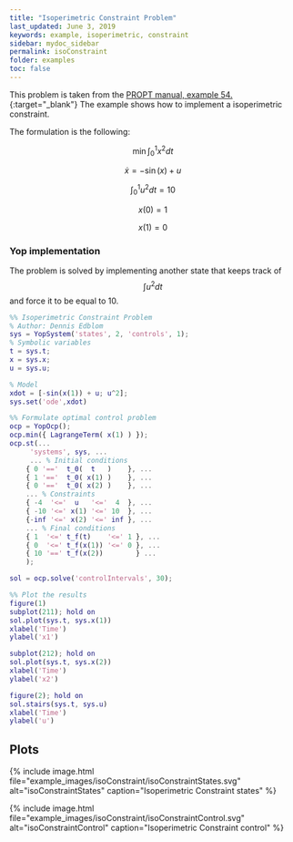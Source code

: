 ```yaml
---
title: "Isoperimetric Constraint Problem"
last_updated: June 3, 2019
keywords: example, isoperimetric, constraint
sidebar: mydoc_sidebar
permalink: isoConstraint
folder: examples
toc: false
---
```


This problem is taken from the [PROPT manual, example 54.](https://tomopt.com/docs/propt/tomlab_propt055.php){:target="_blank"}
The example shows how to implement a isoperimetric constraint.

The formulation is the following:

$$\min \int_0^1 x^2 dt$$

$$\dot{x} = -\sin(x) + u$$

$$\int_0^1 u^2 dt = 10$$

$$x(0) = 1$$

$$x(1) = 0$$

### Yop implementation
The problem is solved by implementing another state that keeps track of $$\int u^2 dt$$ and force it to be equal to 10.
```matlab
%% Isoperimetric Constraint Problem
% Author: Dennis Edblom
sys = YopSystem('states', 2, 'controls', 1);
% Symbolic variables
t = sys.t;
x = sys.x;
u = sys.u;

% Model
xdot = [-sin(x(1)) + u; u^2];
sys.set('ode',xdot)

%% Formulate optimal control problem
ocp = YopOcp();
ocp.min({ LagrangeTerm( x(1) ) });
ocp.st(...
     'systems', sys, ...
     ... % Initial conditions
    { 0 '=='  t_0(  t   )    }, ...
    { 1 '=='  t_0( x(1) )    }, ...
    { 0 '=='  t_0( x(2) )    }, ...
    ... % Constraints
    { -4  '<='  u   '<='  4  }, ...
    { -10 '<=' x(1) '<=' 10  }, ...
    {-inf '<=' x(2) '<=' inf }, ...
    ... % Final conditions
    { 1  '<=' t_f(t)    '<=' 1 }, ...
    { 0  '<=' t_f(x(1)) '<=' 0 }, ...
    { 10 '==' t_f(x(2))        } ...
    );

sol = ocp.solve('controlIntervals', 30);

%% Plot the results
figure(1)
subplot(211); hold on
sol.plot(sys.t, sys.x(1))
xlabel('Time')
ylabel('x1')

subplot(212); hold on
sol.plot(sys.t, sys.x(2))
xlabel('Time')
ylabel('x2')

figure(2); hold on
sol.stairs(sys.t, sys.u)
xlabel('Time')
ylabel('u')
```

## Plots

{% include image.html file="example_images/isoConstraint/isoConstraintStates.svg" alt="isoConstraintStates" caption="Isoperimetric Constraint states" %}

{% include image.html file="example_images/isoConstraint/isoConstraintControl.svg" alt="isoConstraintControl" caption="Isoperimetric Constraint control" %}

